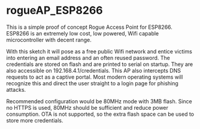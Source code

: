 # rogueAP_ESP8266
This is a simple proof of concept Rogue Access Point for ESP8266. ESP8266 is an extremely low cost, low powered, Wifi capable microcontroller with decent range.

With this sketch it will pose as a free public Wifi network and entice victims into entering an email address and an often reused password. The credentials are stored on flash and are printed to serial on startup. They are also accessible on 192.168.4.1/credentials. This AP also intercepts DNS requests to act as a captive portal. Most modern operating systems will recognize this and direct the user straight to a login page for phishing attacks.

Recommended configuration would be 80MHz mode with 3MB flash. Since no HTTPS is used, 80MHz should be sufficient and reduce power consumption. OTA is not supported, so the extra flash space can be used to store more credentials.
